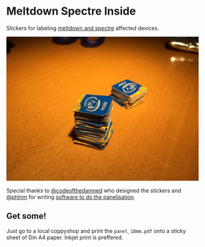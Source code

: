 # Meltdown Spectre Inside
Stickers for labeling [meltdown and spectre](https://meltdownattack.com/) affected devices.

![preview of printed stickers](preview.jpg)


Special thanks to [@codeofthedamned](https://twitter.com/codeofthedamned) who designed the stickers
and [@phlnm](https://github.com/phlmn/printsheet) for writing [software to do the panelisation](https://github.com/phlmn/printsheet).

## Get some!
Just go to a local coppyshop and print the `panel_18mm.pdf` onto a sticky sheet of Din A4 paper.
Inkjet print is preffered.

